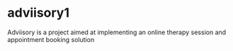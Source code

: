 # adviisory1
Adviisory is a project aimed at implementing an online therapy session and appointment booking solution
